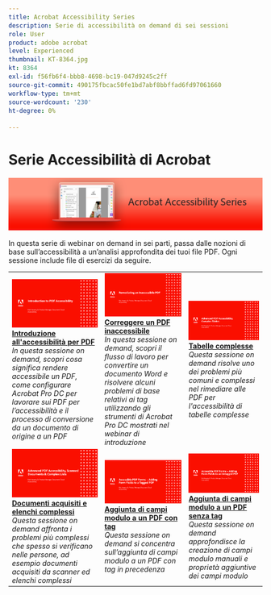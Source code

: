 ```yaml
---
title: Acrobat Accessibility Series
description: Serie di accessibilità on demand di sei sessioni
role: User
product: adobe acrobat
level: Experienced
thumbnail: KT-8364.jpg
kt: 8364
exl-id: f56fb6f4-bbb8-4698-bc19-047d9245c2ff
source-git-commit: 490175fbcac50fe1bd7abf8bbffad6fd97061660
workflow-type: tm+mt
source-wordcount: '230'
ht-degree: 0%

---
```


# Serie Accessibilità di Acrobat

![Immagine della serie Accessibility di Acrobat](../assets/Hero_Accessibility.png)

In questa serie di webinar on demand in sei parti, passa dalle nozioni di base sull’accessibilità a un’analisi approfondita dei tuoi file PDF. Ogni sessione include file di esercizi da seguire.

<table style="table-layout:fixed">
<tr>
  <td>
    <a href="accessibilitysession1.md">
      <img alt="Introduzione all'accessibilità per PDF" src="../assets/Accessibilitysession1_1280.png" />
    </a>
    <div>
    <a href="accessibilitysession1.md"><strong>Introduzione all'accessibilità per PDF</strong></a>
    </div>
    <em>In questa sessione on demand, scopri cosa significa rendere accessibile un PDF, come configurare Acrobat Pro DC per lavorare sui PDF per l’accessibilità e il processo di conversione da un documento di origine a un PDF</em>
    <br>
  </td>
  <td>
    <a href="accessibilitysession2.md">
      <img alt="Correggere un PDF inaccessibile" src="../assets/Accessibilitysession2_1280.png" />
    </a>
    <div>
    <a href="accessibilitysession2.md"><strong>Correggere un PDF inaccessibile</strong></a>
    </div>
    <em>In questa sessione on demand, scopri il flusso di lavoro per convertire un documento Word e risolvere alcuni problemi di base relativi ai tag utilizzando gli strumenti di Acrobat Pro DC mostrati nel webinar di introduzione</em>
    <br>
  </td>  
  <td>
    <a href="accessibilitysession3.md">
      <img alt="Tabelle complesse" src="../assets/Accessibilitysession3_1280.png" />
    </a>
    <div>
    <a href="accessibilitysession3.md"><strong>Tabelle complesse</strong></a>
    </div>
    <em>Questa sessione on demand risolve uno dei problemi più comuni e complessi nel rimediare alle PDF per l'accessibilità di tabelle complesse</em>
    <br>
  </td>
</tr>
<tr>
  <td>
    <a href="accessibilitysession4.md">
      <img alt="Documenti acquisiti e elenchi complessi" src="../assets/Accessibilitysession4_1280.png" />
    </a>
    <div>
    <a href="accessibilitysession4.md"><strong>Documenti acquisiti e elenchi complessi</strong></a>
    </div>
    <em>Questa sessione on demand affronta i problemi più complessi che spesso si verificano nelle persone, ad esempio documenti acquisiti da scanner ed elenchi complessi</em>
    <br>
  </td>
  <td>
    <a href="accessibilitysession5.md">
      <img alt="Aggiunta di campi modulo a un PDF con tag" src="../assets/Accessibilitysession5_1280.png" />
    </a>
    <div>
    <a href="accessibilitysession5.md"><strong>Aggiunta di campi modulo a un PDF con tag</strong></a>
    </div>
    <em>Questa sessione on demand si concentra sull’aggiunta di campi modulo a un PDF con tag in precedenza</em>
    <br>
  </td>  
  <td>
    <a href="accessibilitysession6.md">
      <img alt="Aggiunta di campi modulo a un PDF senza tag" src="../assets/Accessibilitysession6_1280.png" />
    </a>
    <div>
    <a href="accessibilitysession6.md"><strong>Aggiunta di campi modulo a un PDF senza tag</strong></a>
    </div>
    <em>Questa sessione on demand approfondisce la creazione di campi modulo manuali e proprietà aggiuntive dei campi modulo</em>
    <br>
  </td> 
</tr>
</table>
